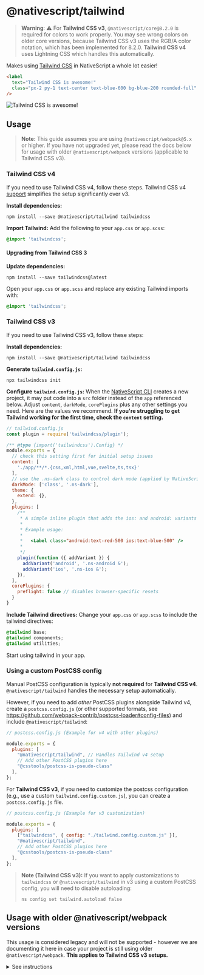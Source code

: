 # @nativescript/tailwind

> **Warning**: :warning: For **Tailwind CSS v3**, `@nativescript/core@8.2.0` is required for colors to work properly. You may see wrong colors on older core versions, because Tailwind CSS v3 uses the RGB/A color notation, which has been implemented for 8.2.0. **Tailwind CSS v4** uses Lightning CSS which handles this automatically.

Makes using [Tailwind CSS](https://tailwindcss.com/) in NativeScript a whole lot easier!

```html
<label
  text="Tailwind CSS is awesome!"
  class="px-2 py-1 text-center text-blue-600 bg-blue-200 rounded-full"
/>
```

![Tailwind CSS is awesome!](https://user-images.githubusercontent.com/879060/81098285-73e3ad80-8f09-11ea-8cfa-7e2ec2eebcde.png)

## Usage

> **Note:** This guide assumes you are using `@nativescript/webpack@5.x` or higher. If you have not upgraded yet, please read the docs below for usage with older `@nativescript/webpack` versions (applicable to Tailwind CSS v3).

### Tailwind CSS v4

If you need to use Tailwind CSS v4, follow these steps. Tailwind CSS v4 [support](https://github.com/NativeScript/tailwind/pull/194) simplifies the setup significantly over v3.

**Install dependencies:**

```cli
npm install --save @nativescript/tailwind tailwindcss
```

**Import Tailwind:** Add the following to your `app.css` or `app.scss`:

```css
@import 'tailwindcss';
```

#### Upgrading from Tailwind CSS 3

**Update dependencies:**

```cli
npm install --save tailwindcss@latest
```

Open your `app.css` or `app.scss` and replace any existing Tailwind imports with:

```css
@import 'tailwindcss';
```

### Tailwind CSS v3 

If you need to use Tailwind CSS v3, follow these steps:

**Install dependencies:**

```cli
npm install --save @nativescript/tailwind tailwindcss
```

**Generate `tailwind.config.js`:**

```cli
npx tailwindcss init
```

**Configure `tailwind.config.js`:** When the [NativeScript CLI](https://github.com/NativeScript/nativescript-cli) creates a new project, it may put code into a `src` folder instead of the `app` referenced below. Adjust `content`, `darkMode`, `corePlugins` plus any other settings you need. Here are the values we recommend. **If you're struggling to get Tailwind working for the first time, check the `content` setting.**

```js
// tailwind.config.js
const plugin = require('tailwindcss/plugin');

/** @type {import('tailwindcss').Config} */
module.exports = {
  // check this setting first for initial setup issues
  content: [
    './app/**/*.{css,xml,html,vue,svelte,ts,tsx}'
  ],
  // use the .ns-dark class to control dark mode (applied by NativeScript) - since 'media' (default) is not supported.
  darkMode: ['class', '.ns-dark'],
  theme: {
    extend: {},
  },
  plugins: [
    /**
     * A simple inline plugin that adds the ios: and android: variants
     * 
     * Example usage: 
     *
     *   <Label class="android:text-red-500 ios:text-blue-500" />
     *
     */
    plugin(function ({ addVariant }) {
      addVariant('android', '.ns-android &');
      addVariant('ios', '.ns-ios &');
    }),
  ],
  corePlugins: {
    preflight: false // disables browser-specific resets
  }
}
```

**Include Tailwind directives:** Change your `app.css` or `app.scss` to include the tailwind directives:

```css
@tailwind base;
@tailwind components;
@tailwind utilities;
```

Start using tailwind in your app.

### Using a custom PostCSS config

Manual PostCSS configuration is typically **not required** for **Tailwind CSS v4**. `@nativescript/tailwind` handles the necessary setup automatically.

However, if you need to add *other* PostCSS plugins alongside Tailwind v4, create a `postcss.config.js` (or other supported formats, see https://github.com/webpack-contrib/postcss-loader#config-files) and include `@nativescript/tailwind`:

```js
// postcss.config.js (Example for v4 with other plugins)

module.exports = {
  plugins: [
    "@nativescript/tailwind", // Handles Tailwind v4 setup
    // Add other PostCSS plugins here
    "@csstools/postcss-is-pseudo-class" 
  ],
};
```

For **Tailwind CSS v3**, if you need to customize the postcss configuration (e.g., use a custom `tailwind.config.custom.js`), you can create a `postcss.config.js` file.

```js
// postcss.config.js (Example for v3 customization)

module.exports = {
  plugins: [
    ["tailwindcss", { config: "./tailwind.config.custom.js" }],
    "@nativescript/tailwind",
    // Add other PostCSS plugins here
    "@csstools/postcss-is-pseudo-class" 
  ],
};
```

> **Note (Tailwind CSS v3):** If you want to apply customizations to `tailwindcss` or `@nativescript/tailwind` in v3 using a custom PostCSS config, you will need to disable autoloading:
> 
> ```cli
> ns config set tailwind.autoload false
> ```

## Usage with older @nativescript/webpack versions

This usage is considered legacy and will not be supported - however we are documenting it here in case your project is still using older `@nativescript/webpack`. **This applies to Tailwind CSS v3 setups.**

<details>

  <summary>See instructions</summary>

  ```cli
  npm install --save-dev @nativescript/tailwind tailwindcss postcss postcss-loader
  ```

  Create `postcss.config.js` with the following:

  ```js
  module.exports = {
    plugins: [
        require('tailwindcss'),
        require('nativescript-tailwind')
    ]
  }
  ```


  Generate a `tailwind.config.js` with

  ```cli
  npx tailwindcss init
  ```

  Adjust `content`, `darkMode`, `corePlugins` plus any other settings you need, here are the values we recommend: 
  
  ```js
  // tailwind.config.js

  module.exports = {
    content: [
      './app/**/*.{css,xml,html,vue,svelte,ts,tsx}'
    ],
    // use .dark to toggle dark mode - since 'media' (default) does not work in NativeScript
    darkMode: 'class',
    theme: {
      extend: {},
    },
    plugins: [],
    corePlugins: {
      preflight: false // disables browser-specific resets
    }
  }
  ```

  Change your `app.css` or `app.scss` to include the tailwind utilities

  ```css
  @tailwind base;
  @tailwind components;
  @tailwind utilities;
  ```

  Update `webpack.config.js` to use PostCSS
  
  Find the section of the config that defines the rules/loaders for different file types.
  To quickly find this block - search for `rules: [`.

  For every css/scss block, append the `postcss-loader` to the list of loaders, for example:

  ```diff
  {
    test: /[\/|\\]app\.css$/,
    use: [
      'nativescript-dev-webpack/style-hot-loader',
      {
        loader: "nativescript-dev-webpack/css2json-loader",
        options: { useForImports: true }
      },
  +   'postcss-loader',
    ],
  }
  ```
  
  **Make sure you append `postcss-loader` to all css/scss rules in the config.**

</details>
